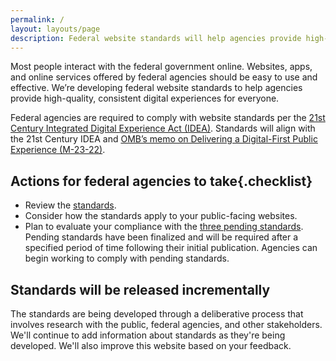 ```yaml
---
permalink: /
layout: layouts/page
description: Federal website standards will help agencies provide high-quality, consistent experiences for everyone. Comply with standards to improve your federal site.
---
```


Most people interact with the federal government online. Websites, apps, and online services offered by federal agencies should be easy to use and effective. We’re developing federal website standards to help agencies provide high-quality, consistent digital experiences for everyone. 

Federal agencies are required to comply with website standards per the [21st Century Integrated Digital Experience Act (IDEA)](https://www.congress.gov/bill/115th-congress/house-bill/5759/text). Standards will align with the 21st Century IDEA and [OMB’s memo on Delivering a Digital-First Public Experience (M-23-22)](https://www.whitehouse.gov/omb/management/ofcio/delivering-a-digital-first-public-experience/). 

## Actions for federal agencies to take{.checklist}
- Review the [standards](standards).
- Consider how the standards apply to your public-facing websites.
- Plan to evaluate your compliance with the [three pending standards](standards). Pending standards have been finalized and will be required after a specified period of time following their initial publication. Agencies can begin working to comply with pending standards.

## Standards will be released incrementally

The standards are being developed through a deliberative process that involves research with the public, federal agencies, and other stakeholders. We'll continue to add information about standards as they're being developed. We'll also improve this website based on your feedback. 
